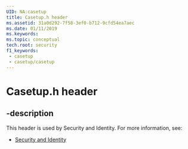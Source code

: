 ```yaml
---
UID: NA:casetup
title: Casetup.h header
ms.assetid: 31a0d292-7f58-3ef0-b712-9cfd54ea7aec
ms.date: 01/11/2019
ms.keywords: 
ms.topic: conceptual
tech.root: security
f1_keywords:
 - casetup
 - casetup/casetup
---
```


# Casetup.h header


## -description

This header is used by Security and Identity. For more information, see:

- [Security and Identity](../_security/index.md)

